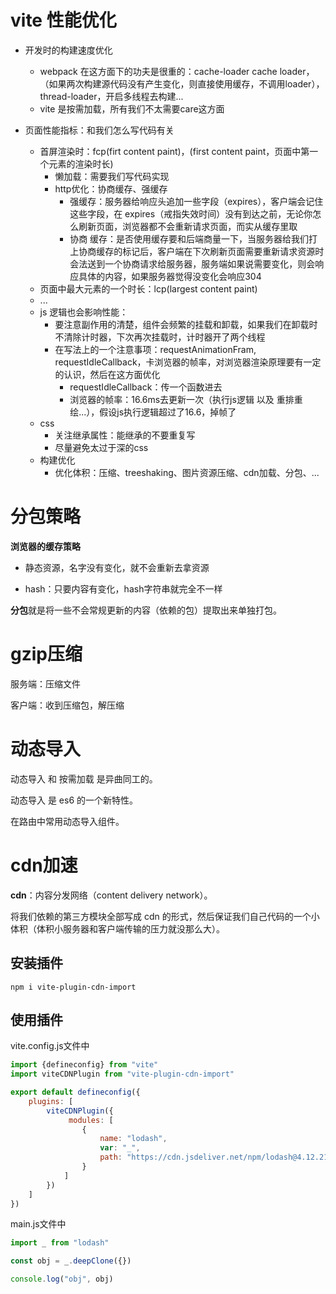 # vite 性能优化

- 开发时的构建速度优化
  
  - webpack 在这方面下的功夫是很重的：cache-loader  cache loader，（如果两次构建源代码没有产生变化，则直接使用缓存，不调用loader），thread-loader，开启多线程去构建...
  - vite 是按需加载，所有我们不太需要care这方面

- 页面性能指标：和我们怎么写代码有关
  
  - 首屏渲染时：fcp(firt content paint)，(first content paint，页面中第一个元素的渲染时长)
    - 懒加载：需要我们写代码实现
    - http优化：协商缓存、强缓存
      - 强缓存：服务器给响应头追加一些字段（expires），客户端会记住这些字段，在 expires（戒指失效时间）没有到达之前，无论你怎么刷新页面，浏览器都不会重新请求页面，而实从缓存里取
      - 协商 缓存：是否使用缓存要和后端商量一下，当服务器给我们打上协商缓存的标记后，客户端在下次刷新页面需要重新请求资源时会法送到一个协商请求给服务器，服务端如果说需要变化，则会响应具体的内容，如果服务器觉得没变化会响应304
  - 页面中最大元素的一个时长：lcp(largest content paint)
  - ...
  - js 逻辑也会影响性能：
    - 要注意副作用的清楚，组件会频繁的挂载和卸载，如果我们在卸载时不清除计时器，下次再次挂载时，计时器开了两个线程
    - 在写法上的一个注意事项：requestAnimationFram, requestIdleCallback，卡浏览器的帧率，对浏览器渲染原理要有一定的认识，然后在这方面优化
      - requestIdleCallback：传一个函数进去
      - 浏览器的帧率：16.6ms去更新一次（执行js逻辑 以及 重排重绘...），假设js执行逻辑超过了16.6，掉帧了
  - css
    - 关注继承属性：能继承的不要重复写
    - 尽量避免太过于深的css
  - 构建优化
    - 优化体积：压缩、treeshaking、图片资源压缩、cdn加载、分包、...

# 分包策略

**浏览器的缓存策略**

- 静态资源，名字没有变化，就不会重新去拿资源

- hash：只要内容有变化，hash字符串就完全不一样

**分包**就是将一些不会常规更新的内容（依赖的包）提取出来单独打包。

# gzip压缩

服务端：压缩文件

客户端：收到压缩包，解压缩

# 动态导入

动态导入 和 按需加载 是异曲同工的。

动态导入 是 es6 的一个新特性。

在路由中常用动态导入组件。

# cdn加速

**cdn**：内容分发网络（content delivery network）。

将我们依赖的第三方模块全部写成 cdn 的形式，然后保证我们自己代码的一个小体积（体积小服务器和客户端传输的压力就没那么大）。

## 安装插件

```bnf
npm i vite-plugin-cdn-import
```

## 使用插件

vite.config.js文件中

```js
import {defineconfig} from "vite"
import viteCDNPlugin from "vite-plugin-cdn-import"

export default defineconfig({
    plugins: [
        viteCDNPlugin({
             modules: [
                {   
                    name: "lodash",
                    var: "_",
                    path: "https://cdn.jsdeliver.net/npm/lodash@4.12.21/lodash.min.js"
                }
            ]
        })
    ]
})
```

main.js文件中

```js
import _ from "lodash"

const obj = _.deepClone({})

console.log("obj", obj) 
```
